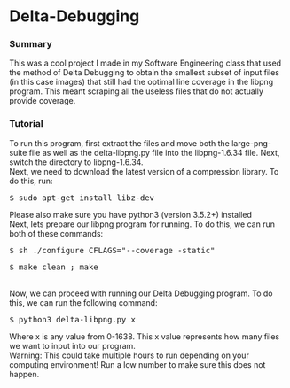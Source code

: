 <h1>Delta-Debugging</h1>

<h3>Summary</h3>
This was a cool project I made in my Software Engineering class that used the method of Delta Debugging to obtain the smallest subset of input files (in this case images) that still had the optimal line coverage in the libpng program. This meant scraping all the useless files that do not actually provide coverage. 

<h3>Tutorial</h3>
To run this program, first extract the files and move both the large-png-suite file as well as the delta-libpng.py file into the libpng-1.6.34 file. Next, switch the directory to libpng-1.6.34.
<br>
Next, we need to download the latest version of a compression library. To do this, run:
<pre>$ sudo apt-get install libz-dev </pre>
Please also make sure you have python3 (version 3.5.2+) installed
<br>
Next, lets prepare our libpng program for running. To do this, we can run both of these commands:
<pre>$ sh ./configure CFLAGS="--coverage -static"</pre>
<pre>$ make clean ; make </pre>
<br>
Now, we can proceed with running our Delta Debugging program. To do this, we can run the following command:
<pre>$ python3 delta-libpng.py x</pre>
Where x is any value from 0-1638. This x value represents how many files we want to input into our program.
<br>
Warning: This could take multiple hours to run depending on your computing environment! Run a low number to make sure this does not happen.
